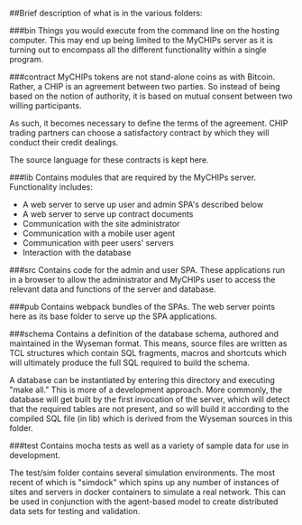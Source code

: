 ##Brief description of what is in the various folders:

###bin
Things you would execute from the command line on the hosting computer.
This may end up being limited to the MyCHIPs server as it is turning out to 
encompass all the different functionality within a single program.

###contract
MyCHIPs tokens are not stand-alone coins as with Bitcoin.  Rather, a CHIP
is an agreement between two parties.  So instead of being based on the
notion of authority, it is based on mutual consent between two willing
participants.
    
As such, it becomes necessary to define the terms of the agreement.  CHIP
trading partners can choose a satisfactory contract by which they will
conduct their credit dealings.  
    
The source language for these contracts is kept here.

###lib
Contains modules that are required by the MyCHIPs server.
Functionality includes:
  - A web server to serve up user and admin SPA's described below
  - A web server to serve up contract documents
  - Communication with the site administrator
  - Communication with a mobile user agent
  - Communication with peer users' servers
  - Interaction with the database

###src
Contains code for the admin and user SPA.  These applications run in a
browser to allow the administrator and MyCHIPs user to access the
relevant data and functions of the server and database.  
    
###pub
Contains webpack bundles of the SPAs.  The web server points here as its
base folder to serve up the SPA applications.
    
###schema
Contains a definition of the database schema, authored and maintained in 
the Wyseman format.  This means, source files are written as TCL 
structures which contain SQL fragments, macros and shortcuts which will
ultimately produce the full SQL required to build the schema.
    
A database can be instantiated by entering this directory and executing
"make all."  This is more of a development approach.  More commonly, the
database will get built by the first invocation of the server, which will
detect that the required tables are not present, and so will build it
according to the compiled SQL file (in lib) which is derived from the
Wyseman sources in this folder.

###test
Contains mocha tests as well as a variety of sample data for use in
development.
    
The test/sim folder contains several simulation environments.  The most
recent of which is "simdock" which spins up any number of instances of 
sites and servers in docker containers to simulate a real network.  This 
can be used in conjunction with the agent-based model to create distributed 
data sets for testing and validation.
